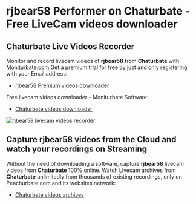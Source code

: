 # rjbear58 Performer on Chaturbate - Free LiveCam videos downloader

## Chaturbate Live Videos Recorder

Monitor and record livecam videos of **rjbear58** from **Chaturbate** with Moniturbate.com
Get a premium trial for free by just and only registering with your Email address:
* [rjbear58 Premium videos downloader](https://moniturbate.com/request-demo-licence-key.html)

Free livecam videos downloader - Moniturbate Software:
* [Chaturbate videos downloader](https://moniturbate.com/moniturbate-download-software.html)

![rjbear58 livecam videos recorder](https://peachurnet.com/templates/moniturbate-software.png)


## Capture rjbear58 videos from the Cloud and watch your recordings on Streaming

Without the need of downloading a software, capture **rjbear58** livecam videos from **Chaturbate** 100% online.
Watch Livecam archives from **Chaturbate** unlimitedly from thousands of existing recordings, only on Peachurbate.com and its websites network:
* [Chaturbate videos archives](https://peachurnet.com/)